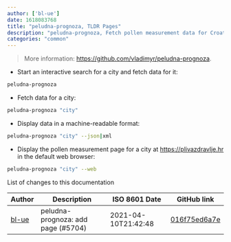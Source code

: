 ```yaml
---
author: ['bl-ue']
date: 1618083768
title: "peludna-prognoza, TLDR Pages"
description: "peludna-prognoza, Fetch pollen measurement data for Croatian cities from your terminal using Pliva's allergies data API."
categories: "common"
---
```

> More information: <https://github.com/vladimyr/peludna-prognoza>.

- Start an interactive search for a city and fetch data for it:

```bash
peludna-prognoza
```

- Fetch data for a city:

```bash
peludna-prognoza "city"
```

- Display data in a machine-readable format:

```bash
peludna-prognoza "city" --json|xml
```

- Display the pollen measurement page for a city at <https://plivazdravlje.hr> in the default web browser:

```bash
peludna-prognoza "city" --web
```
List of changes to this documentation


Author | Description | ISO 8601 Date | GitHub link
------|-----|-----|-----
[bl-ue](mailto:54780737+bl-ue@users.noreply.github.com) | peludna-prognoza: add page (#5704) | 2021-04-10T21:42:48 | [016f75ed6a7e](https://github.com/tldr-pages/tldr/commit/016f75ed6a7e0d95ca4e6a9e4d26bda30f6c419c)

